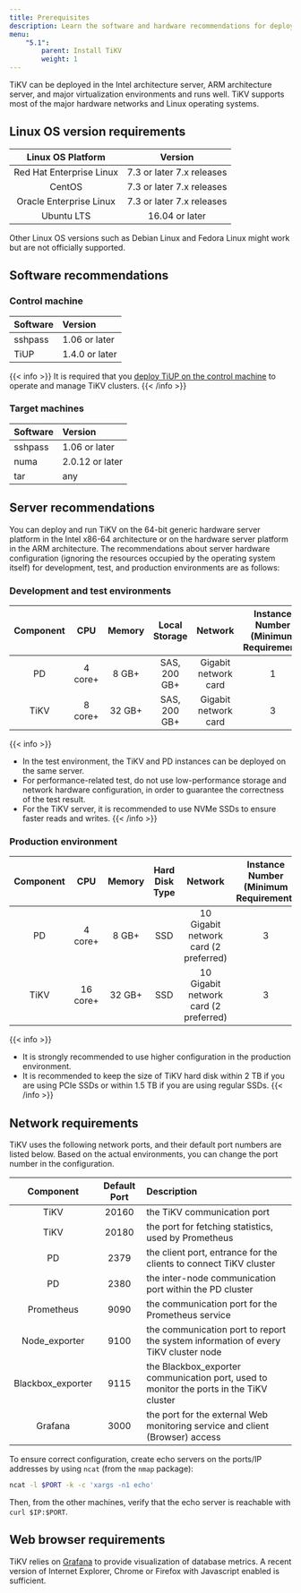 ```yaml
---
title: Prerequisites
description: Learn the software and hardware recommendations for deploying and running TiKV
menu:
    "5.1":
        parent: Install TiKV
        weight: 1
---
```


TiKV can be deployed in the Intel architecture server, ARM architecture server, and major virtualization environments and runs well. TiKV supports most of the major hardware networks and Linux operating systems.

## Linux OS version requirements

|    Linux OS Platform     |          Version          |
|:------------------------:|:-------------------------:|
| Red Hat Enterprise Linux | 7.3 or later 7.x releases |
|          CentOS          | 7.3 or later 7.x releases |
| Oracle Enterprise Linux  | 7.3 or later 7.x releases |
|        Ubuntu LTS        |      16.04 or later       |

Other Linux OS versions such as Debian Linux and Fedora Linux might work but are not officially supported.


## Software recommendations

### Control machine

| Software | Version        |
|:-------- |:-------------- |
| sshpass  | 1.06 or later  |
| TiUP     | 1.4.0 or later |

{{< info >}}
It is required that you [deploy TiUP on the control machine](../production#step-1-install-tiup-on-the-control-machine) to operate and manage TiKV clusters.
{{< /info >}}

### Target machines

| Software | Version         |
|:-------- |:--------------- |
| sshpass  | 1.06 or later   |
| numa     | 2.0.12 or later |
| tar      | any             |

## Server recommendations

You can deploy and run TiKV on the 64-bit generic hardware server platform in the Intel x86-64 architecture or on the hardware server platform in the ARM architecture. The recommendations about server hardware configuration (ignoring the resources occupied by the operating system itself) for development, test, and production environments are as follows:

### Development and test environments

| Component |   CPU   | Memory | Local Storage |       Network        | Instance Number (Minimum Requirement) |
|:---------:|:-------:|:------:|:-------------:|:--------------------:|:-------------------------------------:|
|    PD     | 4 core+ | 8 GB+  | SAS, 200 GB+  | Gigabit network card |                   1                   |
|   TiKV    | 8 core+ | 32 GB+ | SAS, 200 GB+  | Gigabit network card |                   3                   |

{{< info >}}
- In the test environment, the TiKV and PD instances can be deployed on the same server.
- For performance-related test, do not use low-performance storage and network hardware configuration, in order to guarantee the correctness of the test result.
- For the TiKV server, it is recommended to use NVMe SSDs to ensure faster reads and writes.
{{< /info >}}

### Production environment

| Component |   CPU    | Memory | Hard Disk Type |                Network                | Instance Number (Minimum Requirement) |
|:---------:|:--------:|:------:|:--------------:|:-------------------------------------:|:-------------------------------------:|
|    PD     | 4 core+  | 8 GB+  |      SSD       | 10 Gigabit network card (2 preferred) |                   3                   |
|   TiKV    | 16 core+ | 32 GB+ |      SSD       | 10 Gigabit network card (2 preferred) |                   3                   |

{{< info >}}
- It is strongly recommended to use higher configuration in the production environment.
- It is recommended to keep the size of TiKV hard disk within 2 TB if you are using PCIe SSDs or within 1.5 TB if you are using regular SSDs.
{{< /info >}}


## Network requirements

TiKV uses the following network ports, and their default port numbers are listed below. Based on the actual environments, you can change the port number in the configuration.

|     Component     | Default Port | Description                                                                             |
|:-----------------:|:------------:|:--------------------------------------------------------------------------------------- |
|       TiKV        |    20160     | the TiKV communication port                                                             |
|       TiKV        |    20180     | the port for fetching statistics, used by Prometheus                                    |
|        PD         |     2379     | the client port, entrance for the clients to connect TiKV cluster                       | 
|        PD         |     2380     | the inter-node communication port within the PD cluster                                 |
|    Prometheus     |     9090     | the communication port for the Prometheus service                                       |
|   Node_exporter   |     9100     | the communication port to report the system information of every TiKV cluster node      |
| Blackbox_exporter |     9115     | the Blackbox_exporter communication port, used to monitor the ports in the TiKV cluster |
|      Grafana      |     3000     | the port for the external Web monitoring service and client (Browser) access            |

To ensure correct configuration, create echo servers on the ports/IP addresses by using `ncat` (from the `nmap` package):

```bash
ncat -l $PORT -k -c 'xargs -n1 echo'
```

Then, from the other machines, verify that the echo server is reachable with `curl $IP:$PORT`.

## Web browser requirements

TiKV relies on [Grafana](https://grafana.com/) to provide visualization of database metrics. A recent version of Internet Explorer, Chrome or Firefox with Javascript enabled is sufficient.
